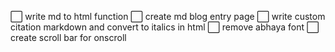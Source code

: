 ⬜ write md to html function
⬜ create md blog entry page
⬜ write custom citation markdown and convert to italics in html
⬜ remove abhaya font
⬜ create scroll bar for onscroll